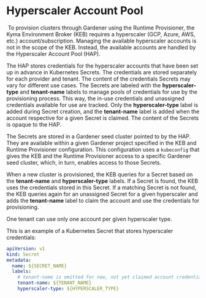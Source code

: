 # Hyperscaler Account Pool
​
To provision clusters through Gardener using the Runtime Provisioner, the Kyma Environment Broker (KEB) requires a hyperscaler (GCP, Azure, AWS, etc.) account/subscription. Managing the available hyperscaler accounts is not in the scope of the KEB. Instead, the available accounts are handled by the Hyperscaler Account Pool (HAP). 

The HAP stores credentials for the hyperscaler accounts that have been set up in advance in Kubernetes Secrets. The credentials are stored separately for each provider and tenant. The content of the credentials Secrets may vary for different use cases. The Secrets are labeled with the **hyperscaler-type** and **tenant-name** labels to manage pools of credentials for use by the provisioning process. This way, the in-use credentials and unassigned credentials available for use are tracked. Only the **hyperscaler-type** label is added during Secret creation, and the **tenant-name** label is added when the account respective for a given Secret is claimed. The content of the Secrets is opaque to the HAP.

The Secrets are stored in a Gardener seed cluster pointed to by the HAP. They are available within a given Gardener project specified in the KEB and Runtime Provisioner configuration. This configuration uses a `kubeconfig` that gives the KEB and the Runtime Provisioner access to a specific Gardener seed cluster, which, in turn, enables access to those Secrets. 

When a new cluster is provisioned, the KEB queries for a Secret based on the **tenant-name** and **hyperscaler-type** labels. 
If a Secret is found, the KEB uses the credentials stored in this Secret. If a matching Secret is not found, the KEB queries again for an unassigned Secret for a given hyperscaler and adds the **tenant-name** label to claim the account and use the credentials for provisioning. 

One tenant can use only one account per given hyperscaler type.

This is an example of a Kubernetes Secret that stores hyperscaler credentials:
​
```yaml
apiVersion: v1
kind: Secret
metadata:
  name: ${SECRET_NAME}
  labels:
    # tenant-name is omitted for new, not yet claimed account credentials
    tenant-name: ${TENANT_NAME}
    hyperscaler-type: ${HYPERSCALER_TYPE}
```